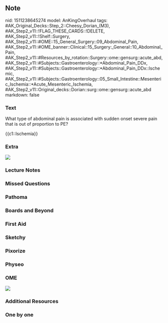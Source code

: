 ## Note
nid: 1511238645274
model: AnKingOverhaul
tags: #AK_Original_Decks::Step_2::Cheesy_Dorian_(M3), #AK_Step2_v11::!FLAG_THESE_CARDS::!DELETE, #AK_Step2_v11::!Shelf::Surgery, #AK_Step2_v11::#OME::15_General_Surgery::09_Abdominal_Pain, #AK_Step2_v11::#OME_banner::Clinical::15_Surgery:_General::10_Abdominal_Pain, #AK_Step2_v11::#Resources_by_rotation::Surgery::ome::gensurg::acute_abd, #AK_Step2_v11::#Subjects::Gastroenterology::*Abdominal_Pain_DDx, #AK_Step2_v11::#Subjects::Gastroenterology::*Abdominal_Pain_DDx::Ischemic, #AK_Step2_v11::#Subjects::Gastroenterology::05_Small_Intestine::Mesenteric_Ischemia::*Acute_Mesenteric_Ischemia, #AK_Step2_v11::Original_decks::Dorian::surg::ome::gensurg::acute_abd
markdown: false

### Text
What type of abdominal pain is associated with sudden onset severe
pain that is out of proportion to PE?
<div>
  {{c1::Ischemia}}
</div>

### Extra
<div><img src="paste-25713969201153.jpg"></div>

### Lecture Notes


### Missed Questions


### Pathoma


### Boards and Beyond


### First Aid


### Sketchy


### Pixorize


### Physeo


### OME
<div class="ome-widget">
  <a href=
  "https://onlinemeded.org/spa/surgery-general/abdominal-pain/acquire?ref=anki">
  <img src="_OME_AnkiFlashcards_Lesson_6.png"></a>
</div>

### Additional Resources


### One by one

